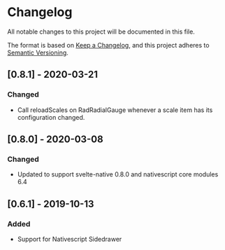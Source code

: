 # Changelog
All notable changes to this project will be documented in this file.

The format is based on [Keep a Changelog](https://keepachangelog.com/en/1.0.0/),
and this project adheres to [Semantic Versioning](https://semver.org/spec/v2.0.0.html).

## [0.8.1] - 2020-03-21
### Changed
 - Call reloadScales on RadRadialGauge whenever a scale item has its configuration changed.

## [0.8.0] - 2020-03-08
### Changed
 - Updated to support svelte-native 0.8.0 and nativescript core modules 6.4


## [0.6.1] - 2019-10-13

### Added
 - Support for Nativescript Sidedrawer
